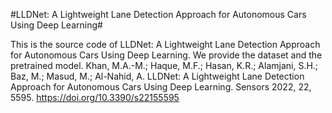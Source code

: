 #LLDNet: A Lightweight Lane Detection Approach for Autonomous Cars Using Deep Learning#

This is the source code of LLDNet: A Lightweight Lane Detection Approach for Autonomous Cars Using Deep Learning. We provide the dataset and the pretrained model.
Khan, M.A.-M.; Haque, M.F.; Hasan, K.R.; Alamjani, S.H.; Baz, M.; Masud, M.; Al-Nahid, A. LLDNet: A Lightweight Lane Detection Approach for Autonomous Cars Using Deep Learning. Sensors 2022, 22, 5595. https://doi.org/10.3390/s22155595
